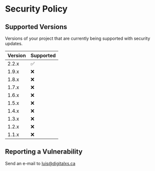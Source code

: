 # Security Policy

## Supported Versions

Versions of your project that are currently being supported with security updates.

| Version | Supported          |
| ------- | ------------------ |
| 2.2.x   | :white_check_mark: |
| 1.9.x   | :x:                |
| 1.8.x   | :x:                |
| 1.7.x   | :x:                |
| 1.6.x   | :x:                |
| 1.5.x   | :x:                |
| 1.4.x   | :x:                |
| 1.3.x   | :x:                |
| 1.2.x   | :x:                |
| 1.1.x   | :x:                |

## Reporting a Vulnerability

Send an e-mail to luis@digitalxs.ca
